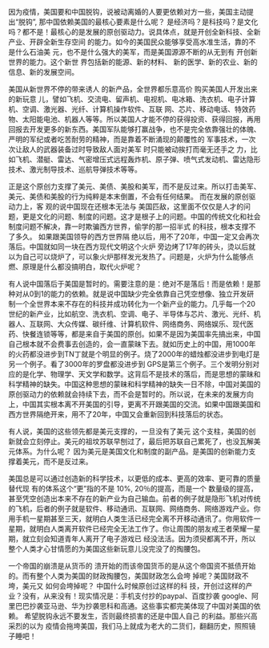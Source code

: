 因为疫情，美国要和中国脱钩，说被动离婚的人要更依赖对方一些，美国主动提出“脱钩”, 那中国依赖美国的最核心要素是什么呢？ 是经济吗？是科技吗？是文化吗？都不是！最核心的是发展的原创驱动力。说具体点，就是开创全新科技、全新产业、开辟全新生存空间 的能力。如今的美国民众能够享受高水准生活，靠的不是什么石油美 元，也不是什么强大的美军，而是美国源源不断的从无到有 开创新世界的能力。这个新世 界包括新的能源、新的材料、 新的医学、新的农业、新的信息、新的发展空间。

美国从新世界不停的带来诱人 的新产品，全世界都乐意高价 购买美国人开发出来的新玩意 儿，譬如飞机、交流电、留声机、电视机、电冰箱、洗衣机、电子计算机、空调、激光器、光纤、计算机操作软件、互联 网、芯片、移动电话、特效药 物、太阳能电池、机器人等等。所以美国人才能不停的获得投资、获得回报，再用回报去开发更多的新东西。美国军队能够打赢战争，也不是完全依靠强壮的体魄、严明的军纪或者吃苦耐劳的精神，而是靠着不断涌现的颠覆性的 军事技术，一次次让敌人的武器装备过时导致敌人面对美军 时只能被动挨打而毫无还手之 力，比如飞机、潜艇、雷达、气密增压式远程轰炸机、原子弹、喷气式发动机、雷达隐形技术、激光制导技术、巡航导弹技术等等。 

正是这个原创力支撑了美元、美债、美股和美军，而不是反过来。所以打击美军、美元、美债和美股的行为纯粹是本末倒置，不会有任何结果。 而在发展的原创驱动力上，客 观的说中国现在还根本无法与 美国匹敌，这里面不仅仅是人才的问题，更是文化的问题、制度的问题。这才是根子上的问题。中国的传统文化和社会制度问题不解决，靠一时欺骗西方世界，偷学的那一招半式 的科技，根本支撑不了多久。 如果跟美国领导的西方世界隔 绝以后，用不了20年，中国一定又会再次落后。中国就如同一块在西方现代文明这个火炉 旁边烤了17年的砖头，烫以后就以为自己可以烧炉了，可以象火炉那样发光发热了。问题是，火炉为什么能够点燃、原理是什么都没搞明白，取代火炉呢？ 

有人说中国落后于美国是暂时的。需要注意的是：绝对不是落后！而是依赖！是那种对从0到1的能力的依赖。就是说中国缺少完全依靠自己凭空想像、独立开发研制一个全世界本来不存在的科技并成功转化为一个新产业的能力。几乎每一个20世纪的新产业，比如航空、洗衣机、空调、电子、半导体与芯片、激光、光纤、机器人、互联网、大众传媒、碳纤维、计算机软件、网络商务、网络娱乐、现代医药、快餐连锁等等，都是来自于美国的原创。如果不是因为美国率先搞出来，中国自己根本就不会费事去创造的，会一直蒙昧下去。就如历史上的中国，用1000年的火药都没进步到TN丁就是个明显的例子。烧了2000年的蜡烛都没进步到电灯是另一个例子。看了3000年的罗盘都没进步到 GPS是第三个例子。三个发明分别对应的是化学、物理学、天文学和数学。这背后不是技术的落后，而是思想的蒙昧和 科学精神的缺失。中国这种思想的蒙昧和科学精神的缺失一日不除，中国对美国的原创驱动力的依赖就会持续下去，而不会是暂时的。所以说，在未来的发展方向上，中国其实根本离不开美国的引导，更离不开跟美国的交流。如果中国跟美国和西方世界隔绝开来，用不了20年，中国又会重新回到科技落后的状态。

有人说，美国的这些领先都是美元支撑的，一旦没有了美元 这个支柱，美国的创新就会立刻停止。美元的祖坟苏联早刨过了，最后把苏联自己累死了，也没瓦解美元体系。为什么呢？ 因为美元是美国文化和制度的副产品。是美国的创新能力支撑着美元，而不是反过来。 

美国总是可以通过创造新的科学技术，以更低的成本、更高的效率、更可靠的质量替代现 有的体系这个“更”指的不是 10%, 20％的提高，而是一个 数量级的提高，甚至凭空创造出本来不存在的新产业为自己输血。前者的例子就是隐形飞机对传统的飞机，后者的例子就是软件、移动通讯、互联网、网络商务、网络游戏产业。你用手机一星期甚至三天，就明白人类生活已经完全离不开移动通讯了。你用软件一星期，就明白人类离开软件已经完全无法工作了。你让周围的朋友戒王者荣耀一星期，就立刻会知道青年人离开了电子游戏已 经没法活。因为须臾都离不开，所以整个人类才心甘情愿的为美国这些新玩意儿没完没了的掏腰包。 

一个帝国的崩溃是从货币的 溃开始的而该帝国货币的是从这个帝国资不抵债开始的。而有整个人类为美国的财政掏腰包，美国财政怎么会垮 掉呢？美国财政不垮，美元又 如何会垮掉呢？ 中国什么时候原创过这样的科 技，开创过这样的产业？没有，从来没有！现实情况是：手机支付抄的paypal、百度抄袭 google、阿里巴巴抄袭亚马逊、华为抄袭思科和高通。这些事实都完美体现了中国对美国的依赖。 希望脱钩永远不要发生，否则最终损害的还是中国人自己 的利益。那些兴高采烈的以为 疫情会拖垮美国，我们马上就成为老大的二货们，翻翻历史，照照镜子睡吧！﻿